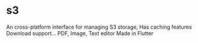 # s3

An cross-platform interface for managing S3 storage,
Has caching features
Download support...
PDF, Image, Text editor
Made in Flutter
